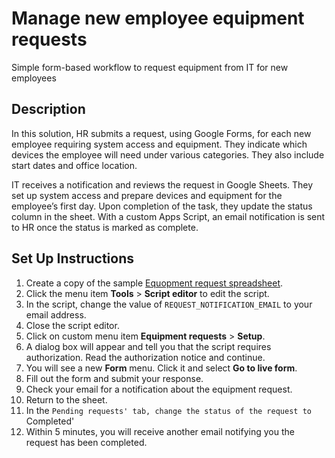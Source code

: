 # Manage new employee equipment requests

Simple form-based workflow to request equipment from IT for new employees

## Description

In this solution, HR submits a request, using Google Forms, for each new employee requiring system access and
equipment. They indicate which devices the employee will need under various categories. They also include start dates
and office location.

IT receives a notification and reviews the request in Google Sheets. They set up system access and prepare devices
and equipment for the employee’s first day. Upon completion of the task, they update the status column in the sheet.
With a custom Apps Script, an email notification is sent to HR once the status is marked as complete.

## Set Up Instructions

<!-- [START setup] -->

1. Create a copy of the sample [Equopment request spreadsheet](https://docs.google.com/spreadsheets/d/1J7l9RwM0l3qshc2cTQsKaCo6oa-usL4I9EackyTzJgo/copy).
1. Click the menu item **Tools** > **Script editor** to edit the script.
1. In the script, change the value of `REQUEST_NOTIFICATION_EMAIL` to your email address.
1. Close the script editor.
1. Click on custom menu item **Equipment requests** > **Setup**.
1. A dialog box will appear and tell you that the script requires authorization. Read the authorization notice and continue.
1. You will see a new **Form** menu. Click it and select **Go to live form**.
1. Fill out the form and submit your response.
1. Check your email for a notification about the equipment request.
1. Return to the sheet.
1. In the `Pending requests' tab, change the status of the request to `Completed'
1. Within 5 minutes, you will receive another email notifying you the request has been completed.

<!-- [END setup] -->

